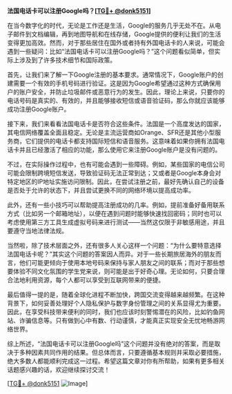 **法国电话卡可以注册Google吗？[[TG💪+ @donk5151](https://t.me/s/donk5151)]**

在当今数字化的时代，无论是工作还是生活，Google的服务几乎无处不在。从电子邮件到文档编辑，再到地图导航和在线存储，Google提供的便利让我们的生活变得更加高效。然而，对于那些居住在国外或者持有外国电话卡的人来说，可能会遇到一些疑问：比如“法国电话卡可以注册Google吗？”这个问题看似简单，但实际上涉及到了许多技术细节和国际政策。

首先，让我们来了解一下Google注册的基本要求。通常情况下，Google账户的创建需要一个有效的手机号码进行验证。这是因为Google希望通过这种方式确保用户的账户安全，并防止垃圾邮件或恶意行为的发生。因此，理论上来说，只要你的电话号码是真实的、有效的，并且能够接收短信或语音验证码，那么你就应该能够成功注册Google账户。

接下来，我们来看看法国电话卡是否符合这些条件。法国是一个高度发达的国家，其电信网络覆盖全面且稳定。无论是主流运营商如Orange、SFR还是其他小型服务商，它们提供的电话卡都支持国际短信和语音服务。这意味着如果你拥有法国电话卡并且已经激活了相应的功能，那么使用它来注册Google账户是没有问题的。

不过，在实际操作过程中，也有可能会遇到一些障碍。例如，某些国家的电信公司可能会限制跨境短信发送，导致验证码无法正常到达；又或者是Google本身会对特定地区的IP地址实施访问限制。因此，在尝试注册之前，最好先确认自己的设备是否处于允许的状态下，并且尝试更换不同的网络环境以提高成功率。

此外，还有一些小技巧可以帮助提高注册成功的几率。例如，提前准备好备用联系方式（比如另一个邮箱地址），以便在遇到问题时能够快速找回密码；同时也可以考虑使用第三方工具生成虚拟号码来进行测试——当然这仅限于非敏感用途，并且要遵守当地法律法规。

当然啦，除了技术层面之外，还有很多人关心这样一个问题：“为什么要特意选择法国电话卡呢？”其实这个问题的答案因人而异。对于一些长期旅居海外的朋友而言，他们可能更倾向于使用本地号码来保持与家人朋友之间的联系；而对于那些想要体验不同文化氛围的学生党来说，则可能是出于好奇心理。无论如何，只要合理合法地利用资源，每个人都可以享受到互联网带来的便捷。

最后值得一提的是，随着全球化进程不断加快，跨国交流变得越来越频繁。在这种背景下，如何妥善处理好个人隐私保护与数字身份管理之间的关系显得尤为重要。因此，在享受科技带来便利的同时，我们也应该时刻警惕潜在的风险，比如钓鱼网站、诈骗信息等。只有做到心中有数、行动谨慎，才能真正实现安全无忧地畅游网络世界。

综上所述，“法国电话卡可以注册Google吗”这个问题并没有绝对的答案，而是取决于多种因素共同作用的结果。但总体而言，只要遵循基本规则并采取必要措施，绝大多数人都能顺利完成这一过程。希望这篇文章对你有所帮助，如果有更多相关话题感兴趣的话，欢迎继续探讨交流！

[[TG💪+ @donk5151](https://t.me/s/donk5151) ![Image](https://i.postimg.cc/rwNCRYN7/Snipaste-2025-04-30-17-27-05.png)]